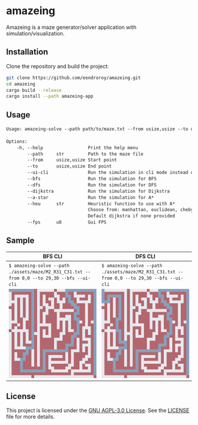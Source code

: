 # amazeing

Amazeing is a maze generator/solver application with simulation/visualization.

## Installation

Clone the repository and build the project:

```sh
git clone https://github.com/eendroroy/amazeing.git
cd amazeing
cargo build --release
cargo install --path amazeing-app
```

## Usage

```txt
Usage: amazeing-solve --path path/to/maze.txt --from usize,usize --to usize,usize <--bfs|--dfs|--dijkstra|--a-star> [--hue heuristic_name] [--ui-cli]

Options:
    -h, --help                 Print the help menu
        --path     str         Path to the maze file
        --from     usize,usize Start point
        --to       usize,usize End point
        --ui-cli               Run the simulation in cli mode instead of gui
        --bfs                  Run the simulation for BFS
        --dfs                  Run the simulation for DFS
        --dijkstra             Run the simulation for Dijkstra
        --a-star               Run the simulation for A*
        --heu      str         Heuristic function to use with A*
                               Choose from: manhattan, euclidean, chebyshev, octile, dijkstra
                               Default dijkstra if none provided
        --fps      u8          Gui FPS
```

## Sample

| BFS CLI                                                                                     | DFS CLI                                                                                     |
|---------------------------------------------------------------------------------------------|---------------------------------------------------------------------------------------------|
| `$ amazeing-solve --path ./assets/maze/M2_R31_C31.txt --from 0,0 --to 29,30 --bfs --ui-cli` | `$ amazeing-solve --path ./assets/maze/M2_R31_C31.txt --from 0,0 --to 29,30 --bfs --ui-cli` |
| ![bfs_cli.png](assets/images/bfs_cli.png)                                                   | ![dfs_cli.png](assets/images/dfs_cli.png)                                                   |

## License

This project is licensed under the [GNU AGPL-3.0 License](https://www.gnu.org/licenses/agpl-3.0.html). See
the [LICENSE](./LICENSE) file for more details.
